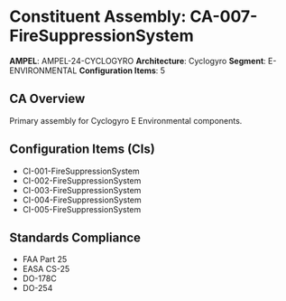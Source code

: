# Constituent Assembly: CA-007-FireSuppressionSystem

**AMPEL**: AMPEL-24-CYCLOGYRO
**Architecture**: Cyclogyro
**Segment**: E-ENVIRONMENTAL
**Configuration Items**: 5

## CA Overview
Primary assembly for Cyclogyro E Environmental components.

## Configuration Items (CIs)
- CI-001-FireSuppressionSystem
- CI-002-FireSuppressionSystem
- CI-003-FireSuppressionSystem
- CI-004-FireSuppressionSystem
- CI-005-FireSuppressionSystem

## Standards Compliance
- FAA Part 25
- EASA CS-25
- DO-178C
- DO-254
